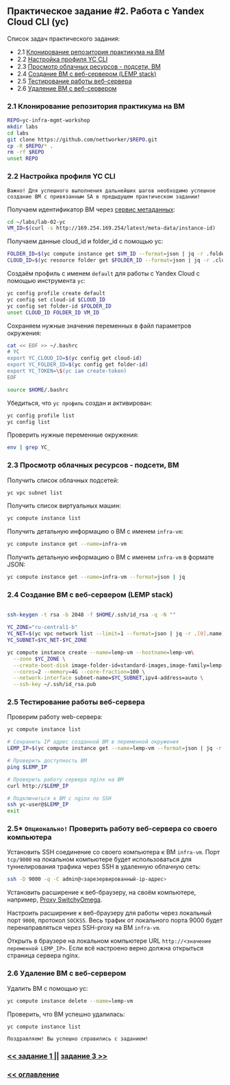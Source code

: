 ## Практическое задание #2. Работа с Yandex Cloud CLI (yc)

Список задач практического задания:
* 2.1 [Клонирование репозитория практикума на ВМ](#h2-1)
* 2.2 [Настройка профиля YC CLI](#h2-2)
* 2.3 [Просмотр облачных ресурсов - подсети, ВМ](#h2-3)
* 2.4 [Создание ВМ с веб-сервером (LEMP stack)](#h2-4)
* 2.5 [Тестирование работы веб-сервера](#h2-5)
* 2.6 [Удаление ВМ с веб-сервером](#h2-6)

### 2.1 Клонирование репозитория практикума на ВМ<a id="h2-1"/></a>
```bash
REPO=yc-infra-mgmt-workshop
mkdir labs
cd labs
git clone https://github.com/nettworker/$REPO.git
cp -R $REPO/* .
rm -rf $REPO
unset REPO
```

### 2.2 Настройка профиля YC CLI <a id="h2-2"/></a>

`Важно! Для успешного выполнения дальнейших шагов необходимо успешное создание ВМ с привязанным SA в предыдущем практическом задании!`

Получаем идентификатор ВМ через [сервис метаданных](https://cloud.yandex.ru/docs/compute/concepts/vm-metadata):
```bash
cd ~/labs/lab-02-yc
VM_ID=$(curl -s http://169.254.169.254/latest/meta-data/instance-id)
```

Получаем данные cloud_id и folder_id с помощью yc:
```bash
FOLDER_ID=$(yc compute instance get $VM_ID --format=json | jq -r .folder_id)
CLOUD_ID=$(yc resource folder get $FOLDER_ID --format=json | jq -r .cloud_id)
```

Создаём профиль с именем `default` для работы с Yandex Cloud с помощью инструмента `yc`:
```bash
yc config profile create default
yc config set cloud-id $CLOUD_ID
yc config set folder-id $FOLDER_ID
unset CLOUD_ID FOLDER_ID VM_ID
```

Сохраняем нужные значения переменных в файл параметров окружения:
```bash
cat << EOF >> ~/.bashrc
# YC
export YC_CLOUD_ID=$(yc config get cloud-id)
export YC_FOLDER_ID=$(yc config get folder-id)
export YC_TOKEN=\$(yc iam create-token)
EOF

source $HOME/.bashrc
```

Убедиться, что `yc профиль` создан и активирован:
```bash
yc config profile list
yc config list
```

Проверить нужные переменные окружения:
```bash
env | grep YC_
```

### 2.3 Просмотр облачных ресурсов - подсети, ВМ <a id="h2-3"/></a>

Получить список облачных подсетей:
```bash
yc vpc subnet list
```

Получить список виртуальных машин:
```bash
yc compute instance list
```

Получить детальную информацию о ВМ с именем `infra-vm`:
```bash
yc compute instance get --name=infra-vm
```

Получить детальную информацию о ВМ с именем `infra-vm` в формате JSON:
```bash
yc compute instance get --name=infra-vm --format=json | jq
```

### 2.4 Создание ВМ с веб-сервером (LEMP stack) <a id="h2-4"/></a>

```bash

ssh-keygen -t rsa -b 2048 -f $HOME/.ssh/id_rsa -q -N ""

YC_ZONE="ru-central1-b"
YC_NET=$(yc vpc network list --limit=1 --format=json | jq -r .[0].name)
YC_SUBNET=$YC_NET-$YC_ZONE

yc compute instance create --name=lemp-vm --hostname=lemp-vm\
  --zone $YC_ZONE \
  --create-boot-disk image-folder-id=standard-images,image-family=lemp \
  --cores=2 --memory=4G --core-fraction=100 \
  --network-interface subnet-name=$YC_SUBNET,ipv4-address=auto \
  --ssh-key ~/.ssh/id_rsa.pub
```

### 2.5 Тестирование работы веб-сервера <a id="h2-5"/></a>

Проверим работу web-сервера:
```bash
yc compute instance list

# Сохранить IP адрес созданной ВМ в переменной окружения
LEMP_IP=$(yc compute instance get --name=lemp-vm --format=json | jq -r .network_interfaces[0].primary_v4_address.address)

# Проверить доступность ВМ
ping $LEMP_IP

# Проверить работу сервера nginx на ВМ
curl http://$LEMP_IP

# Подключиться к ВМ c nginx по SSH
ssh yc-user@$LEMP_IP
exit
```

### 2.5* `Опционально!` Проверить работу веб-сервера со своего компьютера

Установить SSH соединение со своего компьютера к ВМ `infra-vm`. Порт `tcp/9000` на локальном компьютере будет использоваться для туннелирования трафика через SSH в удаленную облачную сеть:
```bash
ssh -D 9000 -q -C admin@<зарезервированный-ip-адрес>
```

Установить расширение к веб-браузеру, на своём компьютере, например, [Proxy SwitchyOmega](https://addons.mozilla.org/en-US/firefox/addon/switchyomega/).

Настроить расширение к веб-браузеру для работы через локальный порт `9000`, протокол `SOCKS5`. Весь трафик от локального порта 9000 будет перенаправляться через SSH-proxy на ВМ `infra-vm`.

Открыть в браузере на локальном компьютере URL `http://<значение переменной LEMP_IP>`.
Если всё настроено верно должна открыться страница сервера nginx.


### 2.6 Удаление ВМ с веб-сервером <a id="h2-6"/></a>

Удалить ВМ с помощью yc:
```bash
yc compute instance delete --name=lemp-vm
```

Проверить, что ВМ успешно удалилась:
```bash
yc compute instance list
```

`Поздравляем! Вы успешно справились с заданием!`

### [ << задание 1 ](../lab-01-ui/README.md) || [задание 3 >>](../lab-03-terraform/README.md)
### [ << оглавление ](../README.md)
